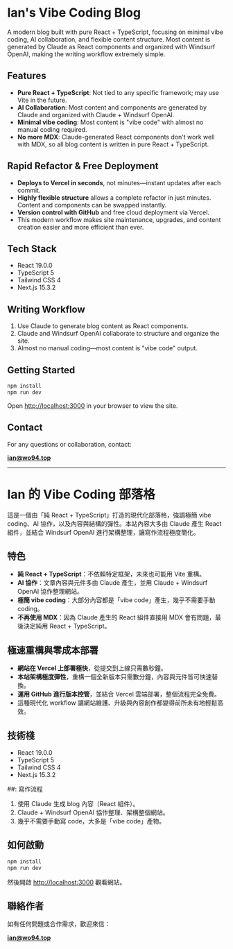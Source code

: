 # Ian's Vibe Coding Blog

A modern blog built with pure React + TypeScript, focusing on minimal vibe coding, AI collaboration, and flexible content structure. Most content is generated by Claude as React components and organized with Windsurf OpenAI, making the writing workflow extremely simple.

## Features

- **Pure React + TypeScript**: Not tied to any specific framework; may use Vite in the future.
- **AI Collaboration**: Most content and components are generated by Claude and organized with Claude + Windsurf OpenAI.
- **Minimal vibe coding**: Most content is "vibe code" with almost no manual coding required.
- **No more MDX**: Claude-generated React components don't work well with MDX, so all blog content is written in pure React + TypeScript.

## Rapid Refactor & Free Deployment

- **Deploys to Vercel in seconds**, not minutes—instant updates after each commit.
- **Highly flexible structure** allows a complete refactor in just minutes. Content and components can be swapped instantly.
- **Version control with GitHub** and free cloud deployment via Vercel.
- This modern workflow makes site maintenance, upgrades, and content creation easier and more efficient than ever.

## Tech Stack

- React 19.0.0
- TypeScript 5
- Tailwind CSS 4
- Next.js 15.3.2

## Writing Workflow

1. Use Claude to generate blog content as React components.
2. Claude and Windsurf OpenAI collaborate to structure and organize the site.
3. Almost no manual coding—most content is "vibe code" output.

## Getting Started

```bash
npm install
npm run dev
```

Open [http://localhost:3000](http://localhost:3000) in your browser to view the site.

## Contact

For any questions or collaboration, contact:

**ian@wo94.top**

---

# Ian 的 Vibe Coding 部落格

這是一個由「純 React + TypeScript」打造的現代化部落格，強調極簡 vibe coding、AI 協作，以及內容與結構的彈性。本站內容大多由 Claude 產生 React 組件，並結合 Windsurf OpenAI 進行架構整理，讓寫作流程極度簡化。

## 特色

- **純 React + TypeScript**：不依賴特定框架，未來也可能用 Vite 重構。
- **AI 協作**：文章內容與元件多由 Claude 產生，並用 Claude + Windsurf OpenAI 協作整理網站。
- **極簡 vibe coding**：大部分內容都是「vibe code」產生，幾乎不需要手動 coding。
- **不再使用 MDX**：因為 Claude 產生的 React 組件直接用 MDX 會有問題，最後決定純用 React + TypeScript。

## 極速重構與零成本部署

- **網站在 Vercel 上部署極快**，從提交到上線只需數秒鐘。
- **本站架構極度彈性**，重構一個全新版本只需數分鐘，內容與元件皆可快速替換。
- **運用 GitHub 進行版本控管**，並結合 Vercel 雲端部署，整個流程完全免費。
- 這種現代化 workflow 讓網站維護、升級與內容創作都變得前所未有地輕鬆高效。

## 技術棧

- React 19.0.0
- TypeScript 5
- Tailwind CSS 4
- Next.js 15.3.2

##: 寫作流程

1. 使用 Claude 生成 blog 內容（React 組件）。
2. Claude + Windsurf OpenAI 協作整理、架構整個網站。
3. 幾乎不需要手動寫 code，大多是「vibe code」產物。

## 如何啟動

```bash
npm install
npm run dev
```

然後開啟 [http://localhost:3000](http://localhost:3000) 觀看網站。

## 聯絡作者

如有任何問題或合作需求，歡迎來信：

**ian@wo94.top**
